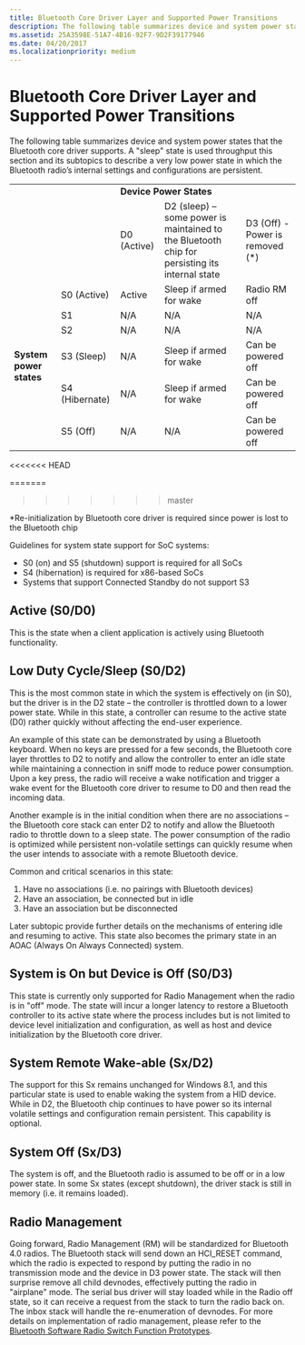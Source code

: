 ```yaml
---
title: Bluetooth Core Driver Layer and Supported Power Transitions
description: The following table summarizes device and system power states that the Bluetooth core driver supports.
ms.assetid: 25A3598E-51A7-4B16-92F7-9D2F39177946
ms.date: 04/20/2017
ms.localizationpriority: medium
---
```


# Bluetooth Core Driver Layer and Supported Power Transitions


The following table summarizes device and system power states that the Bluetooth core driver supports. A "sleep" state is used throughput this section and its subtopics to describe a very low power state in which the Bluetooth radio’s internal settings and configurations are persistent.

<table>
    <tr>
        <td></td>
        <td></td>
        <td colspan="3"><b>Device Power States</b></td>
    </tr>
    <tr>
        <td></td>
        <td></td>
        <td>D0 (Active)</td>
        <td>D2 (sleep) – some power is maintained to the Bluetooth chip for persisting its internal state</td>
        <td>D3 (Off) - Power is removed (*)</td>
    </tr>
    <tr>
        <td rowspan="6"><b>System power states</b></td>
        <td>S0 (Active)</td>
        <td>Active</td>
        <td>Sleep if armed for wake</td>
        <td>Radio RM off</td>
    </tr>
    <tr>
        <td>S1</td>
        <td>N/A</td>
        <td>N/A</td>
        <td>N/A</td>
    </tr>
    <tr>
       <td>S2</td>
        <td>N/A</td>
        <td>N/A</td>
        <td>N/A</td>
    </tr>
    <tr>
        <td>S3 (Sleep)</td>
        <td>N/A</td>
        <td>Sleep if armed for wake</td>
        <td>Can be powered off</td>
    </tr>
    <tr>
        <td>S4 (Hibernate)</td>
        <td>N/A</td>
        <td>Sleep if armed for wake</td>
        <td>Can be powered off</td>
    </tr>
    <tr>
        <td>S5 (Off)</td>
        <td>N/A</td>
        <td>N/A</td>
        <td>Can be powered off</td>
    </tr>
</table>


<<<<<<< HEAD


 
=======
>>>>>>> master

\*Re-initialization by Bluetooth core driver is required since power is lost to the Bluetooth chip

Guidelines for system state support for SoC systems:

-   S0 (on) and S5 (shutdown) support is required for all SoCs
-   S4 (hibernation) is required for x86-based SoCs
-   Systems that support Connected Standby do not support S3

## <span id="Active__S0_D0_"></span><span id="active__s0_d0_"></span><span id="ACTIVE__S0_D0_"></span>Active (S0/D0)


This is the state when a client application is actively using Bluetooth functionality.

## <span id="Low_Duty_Cycle_Sleep__S0_D2_"></span><span id="low_duty_cycle_sleep__s0_d2_"></span><span id="LOW_DUTY_CYCLE_SLEEP__S0_D2_"></span>Low Duty Cycle/Sleep (S0/D2)


This is the most common state in which the system is effectively on (in S0), but the driver is in the D2 state – the controller is throttled down to a lower power state. While in this state, a controller can resume to the active state (D0) rather quickly without affecting the end-user experience.

An example of this state can be demonstrated by using a Bluetooth keyboard. When no keys are pressed for a few seconds, the Bluetooth core layer throttles to D2 to notify and allow the controller to enter an idle state while maintaining a connection in sniff mode to reduce power consumption. Upon a key press, the radio will receive a wake notification and trigger a wake event for the Bluetooth core driver to resume to D0 and then read the incoming data.

Another example is in the initial condition when there are no associations – the Bluetooth core stack can enter D2 to notify and allow the Bluetooth radio to throttle down to a sleep state. The power consumption of the radio is optimized while persistent non-volatile settings can quickly resume when the user intends to associate with a remote Bluetooth device.

Common and critical scenarios in this state:

1.  Have no associations (i.e. no pairings with Bluetooth devices)
2.  Have an association, be connected but in idle
3.  Have an association but be disconnected

Later subtopic provide further details on the mechanisms of entering idle and resuming to active. This state also becomes the primary state in an AOAC (Always On Always Connected) system.

## <span id="System_is_On_but_Device_is_Off__S0_D3_"></span><span id="system_is_on_but_device_is_off__s0_d3_"></span><span id="SYSTEM_IS_ON_BUT_DEVICE_IS_OFF__S0_D3_"></span>System is On but Device is Off (S0/D3)


This state is currently only supported for Radio Management when the radio is in "off" mode. The state will incur a longer latency to restore a Bluetooth controller to its active state where the process includes but is not limited to device level initialization and configuration, as well as host and device initialization by the Bluetooth core driver.

## <span id="System_Remote_Wake-able__Sx_D2_"></span><span id="system_remote_wake-able__sx_d2_"></span><span id="SYSTEM_REMOTE_WAKE-ABLE__SX_D2_"></span>System Remote Wake-able (Sx/D2)


The support for this Sx remains unchanged for Windows 8.1, and this particular state is used to enable waking the system from a HID device. While in D2, the Bluetooth chip continues to have power so its internal volatile settings and configuration remain persistent. This capability is optional.

## <span id="System_Off__Sx_D3__"></span><span id="system_off__sx_d3__"></span><span id="SYSTEM_OFF__SX_D3__"></span>System Off (Sx/D3)


The system is off, and the Bluetooth radio is assumed to be off or in a low power state. In some Sx states (except shutdown), the driver stack is still in memory (i.e. it remains loaded).

## <span id="Radio_Management"></span><span id="radio_management"></span><span id="RADIO_MANAGEMENT"></span>Radio Management


Going forward, Radio Management (RM) will be standardized for Bluetooth 4.0 radios. The Bluetooth stack will send down an HCI\_RESET command, which the radio is expected to respond by putting the radio in no transmission mode and the device in D3 power state. The stack will then surprise remove all child devnodes, effectively putting the radio in "airplane" mode. The serial bus driver will stay loaded while in the Radio off state, so it can receive a request from the stack to turn the radio back on. The inbox stack will handle the re-enumeration of devnodes. For more details on implementation of radio management, please refer to the [Bluetooth Software Radio Switch Function Prototypes](https://msdn.microsoft.com/library/windows/hardware/hh450832).

 

 





